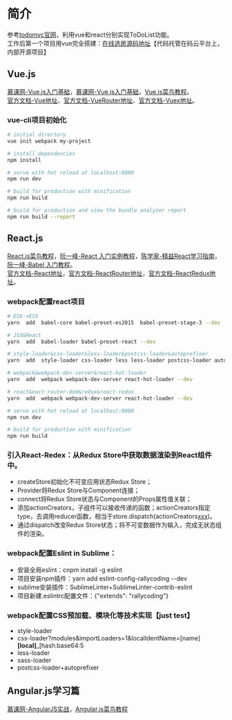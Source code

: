 # 简介
参考[todomvc官网](http://todomvc.com/)，利用vue和react分别实现ToDoList功能。</br>
工作后第一个项目用vue完全搭建：[在线选房源码地址](https://gitee.com/HangZhouFangLv/choose-online-webAdmin)【代码托管在码云平台上，内部开源项目】


## Vue.js
[慕课网-Vue.js入门基础](http://www.imooc.com/learn/694)，[慕课网-Vue.js入门基础](http://www.imooc.com/learn/694)，[Vue.js菜鸟教程](http://www.runoob.com/vue2/vue-tutorial.html)。<br>
[官方文档-Vue地址](https://cn.vuejs.org/v2/guide/installation.html)、[官方文档-VueRouter地址](https://router.vuejs.org/zh-cn/)、[官方文档-Vuex地址](https://vuex.vuejs.org/zh-cn/)。

### vue-cli项目初始化
``` bash
# initial directory
vue init webpack my-project

# install dependencies
npm install

# serve with hot reload at localhost:8080
npm run dev

# build for production with minification
npm run build

# build for production and view the bundle analyzer report
npm run build --report
```


## React.js
[React.js菜鸟教程](http://www.runoob.com/react/react-tutorial.html)，[阮一峰-React 入门实例教程](http://www.ruanyifeng.com/blog/2015/03/react.html)，[陈学家-精益React学习指南](https://zhuanlan.zhihu.com/p/21107252)，[阮一峰-Babel 入门教程](http://www.ruanyifeng.com/blog/2016/01/babel.html)。<br>
[官方文档-React地址](https://reactjs.org/docs/hello-world.html)，[官方文档-ReactRouter地址](https://reacttraining.com/react-router/web/guides/philosophy)，[官方文档-ReactRedux地址](http://redux.js.org/)。

### webpack配置react项目
``` bash
# ES6->ES5
yarn  add  babel-core babel-preset-es2015  babel-preset-stage-3 --dev

# JSX&React
yarn  add  babel-loader babel-preset-react --dev

# style-loader&css-loader&less-loader&postcss-loader&autoprefixer
yarn  add  style-loader css-loader less less-loader postcss-loader autoprefixer --dev

# webpack&webpack-dev-server&react-hot-loader
yarn  add  webpack webpack-dev-server react-hot-loader --dev

# react&eact-router-dom&redux&react-redux
yarn  add  webpack webpack-dev-server react-hot-loader --dev

# serve with hot reload at localhost:8080
npm run dev

# build for production with minification
npm run build
```

### 引入React-Redex：从Redux Store中获取数据渲染到React组件中。
- createStore初始化不可变应用状态Redux Store；
- Provider将Redux Store与Component连接；
- connect将Redux Store状态与Component的Props属性值关联；
- 添加actionCreators，子组件可以接收传递的函数；actionCreators指定type，去调用reducer函数，相当于store.dispatch(actionCreators[xxx](state))。
- 通过dispatch改变Redux Store状态；将不可变数据作为输入，完成无状态组件的渲染。

### webpack配置Eslint in Sublime：
- 安装全局eslint：cnpm install -g eslint
- 项目安装npm插件：yarn add eslint-config-rallycoding  --dev
- sublime安装插件：SublimeLinter+SublimeLinter-contrib-eslint
- 项目新建.eslintrc配置文件：{"extends": "rallycoding"}

### webpack配置CSS预加载、模块化等技术实现【just test】
- style-loader
- css-loader?modules&importLoaders=1&localIdentName=[name]__[local]___[hash:base64:5
- less-loader
- sass-loader
- postcss-loader+autoprefixer


## Angular.js学习篇
[慕课网-AngularJS实战](http://www.imooc.com/learn/156)，[Angular.js菜鸟教程](http://www.runoob.com/angularjs/angularjs-tutorial.html)


